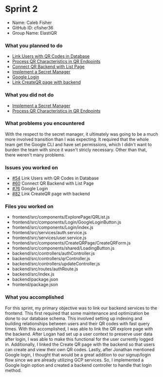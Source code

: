# Sprint 2

- Name: Caleb Fisher
- GitHub ID: cfisher36
- Group Name: ElastiQR

### What you planned to do
* [Link Users with QR Codes in Database](https://github.com/ElastiQR/ElastiQR/issues/54)
* [Process QR Characteristics in QR Endpoints](https://github.com/ElastiQR/ElastiQR/issues/55)
* [Connect QR Backend with List Page](https://github.com/ElastiQR/ElastiQR/issues/60)
* [Implement a Secret Manager](https://github.com/ElastiQR/ElastiQR/issues/67)
* [Google Login](https://github.com/ElastiQR/ElastiQR/issues/76)
* [Link CreateQR page with backend](https://github.com/ElastiQR/ElastiQR/issues/82)

### What you did not do
* [Implement a Secret Manager](https://github.com/ElastiQR/ElastiQR/issues/67)
* [Process QR Characteristics in QR Endpoints](https://github.com/ElastiQR/ElastiQR/issues/55)

### What problems you encountered
With the respect to the secret manager, it ultimately was going to be a much more involved transition than I was expecting. It required that the whole team get the Google CLI and have set permissions, which I didn't want to burden the team with since it wasn't stricly necessary. Other than that, there weren't many problems.

### Issues you worked on
- [#54](https://github.com/ElastiQR/ElastiQR/issues/54) Link Users with QR Codes in Database
- [#60](https://github.com/ElastiQR/ElastiQR/issues/60) Connect QR Backend with List Page
- [#76](https://github.com/ElastiQR/ElastiQR/issues/76) Google Login
- [#82](https://github.com/ElastiQR/ElastiQR/issues/82) Link CreateQR page with backend

### Files you worked on
- frontend/src/components/ExplorePage/QRList.js
- frontend/src/components/Login/GoogleLoginButton.js
- frontend/src/components/Login/index.js
- frontend/src/services/auth.service.js
- frontend/src/services/user.service.js
- frontend/src/components/CreateQRPage/CreateQRForm.js
- frontend/src/components/shared/LoadingButton.js
- backend/src/controllers/authController.js
- backend/src/controllers/qrController.js
- backend/src/controllers/updateController.js
- backend/src/routes/authRoute.js
- backend/src/index.js
- backend/package.json
- frontend/package.json

### What you accomplished
For this sprint, my primary objective was to link our backend services to the frontend. This first required that some maintenance and optimization be done to our database schema. This involved setting up indexing and building relationships between users and their QR codes with fast query times. With this accomplished, I was able to link the QR explore page with the backend. After Logan had set up a user context to preserve user data after login, I was able to make this functional for the user currently logged in. Additionally, I linked the Create QR page with the backend so that users can create and view their own QR codes. Lastly, after Jonathan mentioned Google login, I thought that would be a great addition to our signup/login flow since we are already utilizing GCP services. So, I implemented a Google login option and created a backend controller to handle that login method.
